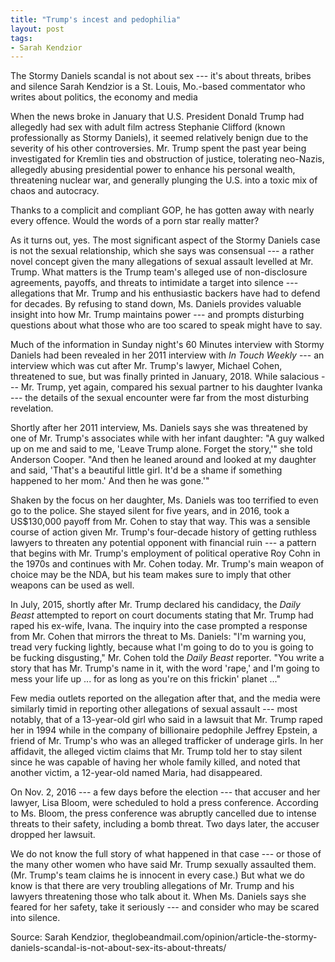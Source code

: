 ```yaml
---
title: "Trump's incest and pedophilia"
layout: post
tags:
- Sarah Kendzior
---
```


The Stormy Daniels scandal is not about sex --- it's about threats, bribes and silence
Sarah Kendzior is a St. Louis, Mo.-based commentator who writes about politics, the economy and media

When the news broke in January that U.S. President Donald Trump had allegedly had sex with adult film actress Stephanie Clifford (known professionally as Stormy Daniels), it seemed relatively benign due to the severity of his other controversies. Mr. Trump spent the past year being investigated for Kremlin ties and obstruction of justice, tolerating neo-Nazis, allegedly abusing presidential power to enhance his personal wealth, threatening nuclear war, and generally plunging the U.S. into a toxic mix of chaos and autocracy.

Thanks to a complicit and compliant GOP, he has gotten away with nearly every offence. Would the words of a porn star really matter?

As it turns out, yes. The most significant aspect of the Stormy Daniels case is not the sexual relationship, which she says was consensual --- a rather novel concept given the many allegations of sexual assault levelled at Mr. Trump. What matters is the Trump team's alleged use of non-disclosure agreements, payoffs, and threats to intimidate a target into silence --- allegations that Mr. Trump and his enthusiastic backers have had to defend for decades. By refusing to stand down, Ms. Daniels provides valuable insight into how Mr. Trump maintains power --- and prompts disturbing questions about what those who are too scared to speak might have to say.

Much of the information in Sunday night's 60 Minutes interview with Stormy Daniels had been revealed in her 2011 interview with *In Touch Weekly* --- an interview which was cut after Mr. Trump's lawyer, Michael Cohen, threatened to sue, but was finally printed in January, 2018. While salacious --- Mr. Trump, yet again, compared his sexual partner to his daughter Ivanka --- the details of the sexual encounter were far from the most disturbing revelation.

Shortly after her 2011 interview, Ms. Daniels says she was threatened by one of Mr. Trump's associates while with her infant daughter: "A guy walked up on me and said to me, 'Leave Trump alone. Forget the story,'" she told Anderson Cooper. "And then he leaned around and looked at my daughter and said, 'That's a beautiful little girl. It'd be a shame if something happened to her mom.' And then he was gone.'"

Shaken by the focus on her daughter, Ms. Daniels was too terrified to even go to the police. She stayed silent for five years, and in 2016, took a US$130,000 payoff from Mr. Cohen to stay that way. This was a sensible course of action given Mr. Trump's four-decade history of getting ruthless lawyers to threaten any potential opponent with financial ruin --- a pattern that begins with Mr. Trump's employment of political operative Roy Cohn in the 1970s and continues with Mr. Cohen today. Mr. Trump's main weapon of choice may be the NDA, but his team makes sure to imply that other weapons can be used as well.

In July, 2015, shortly after Mr. Trump declared his candidacy, the *Daily Beast* attempted to report on court documents stating that Mr. Trump had raped his ex-wife, Ivana. The inquiry into the case prompted a response from Mr. Cohen that mirrors the threat to Ms. Daniels: "I'm warning you, tread very fucking lightly, because what I'm going to do to you is going to be fucking disgusting," Mr. Cohen told the *Daily Beast* reporter. "You write a story that has Mr. Trump's name in it, with the word 'rape,' and I'm going to mess your life up ... for as long as you're on this frickin' planet ..."

Few media outlets reported on the allegation after that, and the media were similarly timid in reporting other allegations of sexual assault --- most notably, that of a 13-year-old girl who said in a lawsuit that Mr. Trump raped her in 1994 while in the company of billionaire pedophile Jeffrey Epstein, a friend of Mr. Trump's who was an alleged trafficker of underage girls. In her affidavit, the alleged victim claims that Mr. Trump told her to stay silent since he was capable of having her whole family killed, and noted that another victim, a 12-year-old named Maria, had disappeared.

On Nov. 2, 2016 --- a few days before the election --- that accuser and her lawyer, Lisa Bloom, were scheduled to hold a press conference. According to Ms. Bloom, the press conference was abruptly cancelled due to intense threats to their safety, including a bomb threat. Two days later, the accuser dropped her lawsuit.

We do not know the full story of what happened in that case --- or those of the many other women who have said Mr. Trump sexually assaulted them. (Mr. Trump's team claims he is innocent in every case.) But what we do know is that there are very troubling allegations of Mr. Trump and his lawyers threatening those who talk about it. When Ms. Daniels says she feared for her safety, take it seriously --- and consider who may be scared into silence.

Source: Sarah Kendzior, theglobeandmail.com/opinion/article-the-stormy-daniels-scandal-is-not-about-sex-its-about-threats/
